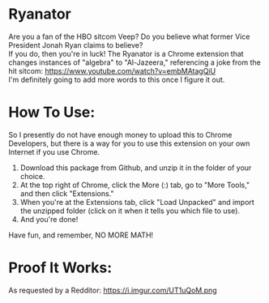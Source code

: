 # Ryanator
Are you a fan of the HBO sitcom Veep? Do you believe what former Vice President Jonah Ryan claims to believe?
<br>
If you do, then you're in luck! The Ryanator is a Chrome extension that changes instances of "algebra" to "Al-Jazeera," referencing a joke from the hit sitcom: https://www.youtube.com/watch?v=embMAtagQiU
<br>
I'm definitely going to add more words to this once I figure it out.
<br>
# How To Use:
So I presently do not have enough money to upload this to Chrome Developers, but there is a way for you to use this extension on your own Internet if you use Chrome.
<br>
1. Download this package from Github, and unzip it in the folder of your choice.
2. At the top right of Chrome, click the More (:) tab, go to "More Tools," and then click "Extensions."
3. When you're at the Extensions tab, click "Load Unpacked" and import the unzipped folder (click on it when it tells you which file to use).
4. And you're done!

Have fun, and remember, NO MORE MATH!

# Proof It Works:
As requested by a Redditor: https://i.imgur.com/UT1uQoM.png
